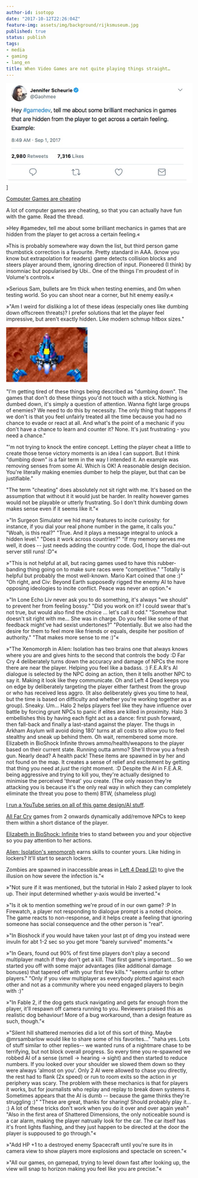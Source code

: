 ```yaml
---
author-id: isotopp
date: "2017-10-12T22:26:04Z"
feature-img: assets/img/background/rijksmuseum.jpg
published: true
status: publish
tags:
- media
- gaming
- lang_en
title: When Video Games are not quite playing things straight…
---
```

![](/uploads/2017/10/games-are-cheating.jpg)]

[Computer Games are cheating](https://mobile.twitter.com/Gaohmee/status/903510060197744640)

A lot of computer games are cheating, so that you can actually have fun with
the game. Read the thread.

»Hey #gamedev, tell me about some brilliant mechanics in games that are
hidden from the player to get across a certain feeling.« 

»This is probably somewhere way down the list, but third person game
thumbstick correction is a favourite. Pretty standard in AAA. (know you know
but extrapolation for readers) game detects collision blocks and steers
player around them, ignoring direction of input. Pioneered (I think) by
insomniac but popularised by Ubi.. One of the things I'm proudest of in
Volume's controls.«

»Serious Sam, bullets are 1m thick when testing enemies, and 0m when testing
 world. So you can shoot near a corner, but hit enemy easily.«

»"Am I weird for disliking a lot of these ideas (especially ones like
dumbing down offscreen threats)? I prefer solutions that let the player
feel impressive, but aren't exactly hidden. Like modern schmup hitbox
sizes."

![](/uploads/2017/10/DI-26_9XYAIDXo6.jpg)

"I'm getting tired of these things being described as "dumbing down". The games
that don't do these things you'd not touch with a stick. Nothing is
dumbed down, it's simply a question of attention. Wanna fight large groups
of enemies? We need to do this by necessity. The only thing that
happens if we don't is that you feel unfairly treated all the time because
you had no chance to evade or react at all. And what's the point of a
mechanic if you don't have a chance to learn and counter it? None. It's just
frustrating - you need a chance." 

"'m not trying to knock the entire concept. Letting the player cheat a
little to create those tense victory moments is an idea I can support. But I
think "dumbing down" is a fair term in the way I intended it. An example was
removing senses from some AI. Which is OK! A reasonable design decision.
You're literally making enemies dumber to help the player, but that can be
justifiable." 

"The term "cheating" does absolutely not sit right with me. It's based on
the assumption that without it it would just be harder. In reality however
games would not be playable or utterly frustrating. So I don't think dumbing
down makes sense even if it seems like it."«


»"In Surgeon Simulator we hid many features to incite curiosity: for
instance, if you dial your real phone number in the game, it calls you."
"Woah, is this real?" "True. And it plays a message integral to unlock a
hidden level." "Does it work across countries?" "If my memory serves me
well, it does -- just needs adding the country code. God, I hope the
dial-out server still runs! :D"«

»"This is not helpful at all, but racing games used to have this
rubber-banding thing going on to make sure races were "competitive."
"Totally is helpful but probably the most well-known. Mario Kart coined that
one :)" "Oh right, and Civ: Beyond Earth supposedly rigged the enemy AI to
have opposing ideologies to incite conflict. Peace was never an option."«

»"In Lone Echo Liv never ask you to do something, it's always "we should" to
prevent her from feeling bossy." "Did you work on it? I could swear that's
not true, but would also find the choice ... let's call it odd." "Somehow
that doesn't sit right with me... She was in charge. Do you feel like some
of that feedback might've had sexist undertones?" "Potentially. But we also
had the desire for them to feel more like friends or equals, despite her
position of authority." "That makes more sense to me :)"«

»"The Xenomorph in Alien: Isolation has two brains one that always knows
where you are and gives hints to the second that controls the body :D Far
Cry 4 deliberately turns down the accuracy and damage of NPCs the more there
are near the player. Helping you feel like a badass. :) F.E.A.R's AI
dialogue is selected by the NPC doing an action, then it tells another NPC
to say it. Making it look like they communicate. Oh and Left 4 Dead keeps
you on edge by deliberately targeting the player either farthest from the
group or who has received less aggro. (It also deliberately gives you time
to heal, but the time is based on difficulty and whether you're working
together as a group). Sneaky. Um... Halo 2 helps players feel like they have
influence over battle by forcing grunt NPCs to panic if elites are killed in
proximity. Halo 3 embellishes this by having each fight act as a dance:
first push forward, then fall-back and finally a last-stand against the
player. The thugs in Arkham Asylum will avoid doing 180' turns at all costs
to allow you to feel stealthy and sneak up behind them. Oh wait, remembered
some more. Elizabeth in BioShock Infinite throws ammo/health/weapons to the
player based on their current state. Running outta ammo? She'll throw you a
fresh gun. Nearly dead? A health pack! These items are spawned in by her and
not found on the map. It creates a sense of relief and excitement by getting
that thing you need at *just* the right moment. :D Despite the AI in
F.E.A.R. being aggressive and trying to kill you, they're actually designed
to minimise the perceived 'threat' you create. (The only reason they're
attacking you is because it's the only real way in which they can completely
eliminate the threat you pose to them) BTW, (shameless plug) 

[I run a YouTube series on all of this game design/AI stuff](https://www.youtube.com/playlist?list=PLokhY9fbx05eq8SvcNOxYRquYMzMjF9Ok).

[All Far Cry](https://www.youtube.com/watch?v=Q7of5BPmiUs) games from 2
onwards dynamically add/remove NPCs to keep them within a short distance of
the player. 

[Elizabeth in BioShock: Infinite](https://www.youtube.com/watch?v=Yht4Oojfuvs) tries to stand
between you and your objective so you pay attention to her actions.

[Alien: Isolation's xenomorph](https://www.youtube.com/watch?v=Nt1XmiDwxhY) earns
skills to counter yours. Like hiding in lockers? It'll start to search
lockers. 

Zombies are spawned in inaccessible areas in 
[Left 4 Dead (2)](https://www.youtube.com/watch?v=WbHMxo11HcU)
to give the illusion on how severe the infection is."«

»"Not sure if it was mentioned, but the tutorial in Halo 2 asked player to
look up. Their input determined whether y-axis would be inverted."«

»"Is it ok to mention something we're proud of in our own game? :P In
Firewatch, a player not responding to dialogue prompt is a noted choice. The
game reacts to non-response, and it helps create a feeling that ignoring
someone has social consequence and the other person is "real".

»"In Bioshock if you would have taken your last pt of dmg you instead were
invuln for abt 1-2 sec so you get more "barely survived" moments."«

»"In Gears, found out 90% of first time players don't play a second
multiplayer match if they don't get a kill. That first game's important...
So we started you off with some major advantages (like additional damage
bonuses) that tapered off with your first few kills." "seems unfair to other
players." "Only if you view multiplayer as everybody plotted against each
other and not as a community where you need engaged players to begin with
:)"

»"In Fable 2, if the dog gets stuck navigating and gets far enough from the
player, it'll respawn off camera running to you. Reviewers praised this as
realistic dog behaviour! More of a bug workaround, than a design feature as
such, though."«

»"Silent hill shattered memories did a lot of this sort of thing. Maybe
@mrsambarlow would like to share some of his favorites..." "haha yes. Lots
of stuff similar to other replies-- we wanted runs of a nightmare chase to
be terrifying, but not block overall progress. So every time you re-spawned
we robbed AI of a sense (smell -\> hearing -\> sight) and then started to
reduce numbers. If you looked over your shoulder we slowed them down so they
were always 'almost on you'. Only 2 AI were allowed to chase you directly,
the rest had to flank (2x speed) or run to room exits so the action in yr
periphery was scary. The problem with these mechanics is that for players it
works, but for journalists who replay and replay to break down systems it.
Sometimes appears that the AI is dumb -- because the game thinks they're
struggling :)" "These are great, thanks for sharing! Should probably play
it... :) A lot of these tricks don't work when you do it over and over again
yeah" "Also in the first area of Shattered Dimensions, the only noticeable
sound is a car alarm, making the player natrually look for the car. The car
itself has it's front lights flashing, and they just happen to be directed
at the door the player is suppoused to go through."«

»"Add HP +1 to a destroyed enemy Spacecraft until you're sure its in camera
view to show players more explosions and spectacle on screen."«

»"All our games, on gamepad, trying to level down fast after looking up, the
view will snap to horizon making you feel like you are precise."«
